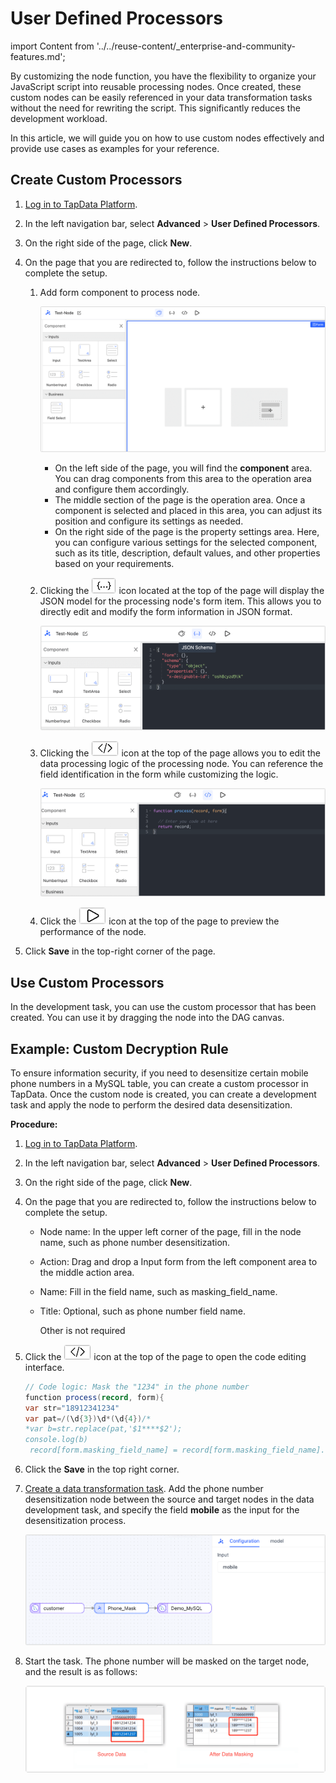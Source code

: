 # User Defined Processors

import Content from '../../reuse-content/_enterprise-and-community-features.md';

<Content />

By customizing the node function, you have the flexibility to organize your JavaScript script into reusable processing nodes. Once created, these custom nodes can be easily referenced in your data transformation tasks without the need for rewriting the script. This significantly reduces the development workload. 

In this article, we will guide you on how to use custom nodes effectively and provide use cases as examples for your reference.



## Create Custom Processors

1. [Log in to TapData Platform](../../user-guide/log-in.md).

2. In the left navigation bar, select **Advanced** >  **User Defined Processors**.

3. On the right side of the page, click **New**.

4. On the page that you are redirected to, follow the instructions below to complete the setup.

   1. Add form component to process node.

      ![](../../images/add_form_component_en.png)

      * On the left side of the page, you will find the **component** area. You can drag components from this area to the operation area and configure them accordingly.
      * The middle section of the page is the operation area. Once a component is selected and placed in this area, you can adjust its position and configure its settings as needed.
      * On the right side of the page is the property settings area. Here, you can configure various settings for the selected component, such as its title, description, default values, and other properties based on your requirements.

   2. Clicking  the ![](../../images/json_icon.png) icon located at the top of the page will display the JSON model for the processing node's form item. This allows you to directly edit and modify the form information in JSON format. 

      ![](../../images/json_schema_view_en.png)

   3. Clicking  the ![](../../images/code_icon.png) icon at the top of the page allows you to edit the data processing logic of the processing node. You can reference the field identification in the form while customizing the logic.

      ![](../../images/code_view_en.png)

   4. Click the ![](../../images/preview_icon.png) icon at the top of the page to preview the performance of the node.

5. Click **Save** in the top-right corner of the page.



## Use Custom Processors

In the development task, you can use the custom processor that has been created. You can use it by dragging the node into the DAG canvas.



## Example: Custom Decryption Rule

To ensure information security, if you need to desensitize certain mobile phone numbers in a MySQL table, you can create a custom processor in TapData. Once the custom node is created, you can create a development task and apply the node to perform the desired data desensitization.

**Procedure:**

1. [Log in to TapData Platform](../log-in.md).

2. In the left navigation bar, select **Advanced** >  **User Defined Processors**.

3. On the right side of the page, click **New**.

4. On the page that you are redirected to, follow the instructions below to complete the setup.

   * Node name: In the upper left corner of the page, fill in the node name, such as phone number desensitization.

   * Action: Drag and drop a Input form from the left component area to the middle action area.

   * Name: Fill in the field name, such as masking_field_name.

   * Title: Optional, such as phone number field name.

      Other is not required

5. Click the ![](../../images/code_icon.png) icon at the top of the page to open the code editing interface.

   ```java
   // Code logic: Mask the "1234" in the phone number
   function process(record, form){
   var str="18912341234"
   var pat=/(\d{3})\d*(\d{4})/*
   *var b=str.replace(pat,'$1****$2');
   console.log(b)
    record[form.masking_field_name] = record[form.masking_field_name].replace("1234","****");
   ```

6. Click the **Save** in the top right corner.

7. [Create a data transformation task](../data-pipeline/data-development/create-task.md). Add the phone number desensitization node between the source and target nodes in the data development task, and specify the field **mobile** as the input for the desensitization process.

   ![Phone number desensitization](../../images/masking_mobile_en.png)

8. Start the task. The phone number will be masked on the target node, and the result is as follows:

   ![Desensitization result](../../images/desensitization_result_en.png)

